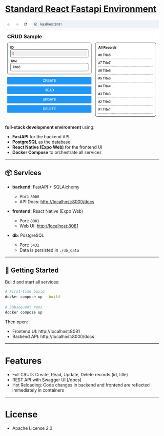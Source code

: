# [Standard React Fastapi Environment](https://github.com/europanite/standard_react_fastapi_environment "Standard React Fastapi Environment")

!["frontend"](./assets/images/frontend.png)

**full-stack development environment** using:

- **FastAPI** for the backend API
- **PostgreSQL** as the database
- **React Native (Expo Web)** for the frontend UI
- **Docker Compose** to orchestrate all services

---

## 📦 Services

- **backend**: FastAPI + SQLAlchemy  
  - Port: `8000`  
  - API Docs: [http://localhost:8000/docs](http://localhost:8000/docs)

- **frontend**: React Native (Expo Web)  
  - Port: `8081`  
  - Web UI: [http://localhost:8081](http://localhost:8081)

- **db**: PostgreSQL  
  - Port: `5432`  
  - Data is persisted in `./db_data`

---

## 🚀 Getting Started

Build and start all services:

```bash
# First-time build
docker compose up --build

# Subsequent runs
docker compose up
```

Then open:

- Frontend UI: http://localhost:8081
- Backend API: http://localhost:8000/docs

---

# Features

- Full CRUD: Create, Read, Update, Delete records (id, title)
- REST API with Swagger UI (/docs)
- Hot Reloading: Code changes in backend and frontend are reflected immediately in containers

---
# License
- Apache License 2.0